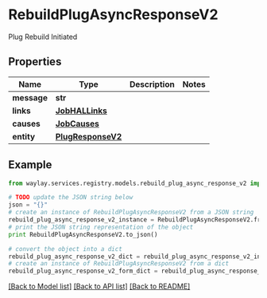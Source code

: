 # RebuildPlugAsyncResponseV2

Plug Rebuild Initiated

## Properties

Name | Type | Description | Notes
------------ | ------------- | ------------- | -------------
**message** | **str** |  | 
**links** | [**JobHALLinks**](JobHALLinks.md) |  | 
**causes** | [**JobCauses**](JobCauses.md) |  | 
**entity** | [**PlugResponseV2**](PlugResponseV2.md) |  | 

## Example

```python
from waylay.services.registry.models.rebuild_plug_async_response_v2 import RebuildPlugAsyncResponseV2

# TODO update the JSON string below
json = "{}"
# create an instance of RebuildPlugAsyncResponseV2 from a JSON string
rebuild_plug_async_response_v2_instance = RebuildPlugAsyncResponseV2.from_json(json)
# print the JSON string representation of the object
print RebuildPlugAsyncResponseV2.to_json()

# convert the object into a dict
rebuild_plug_async_response_v2_dict = rebuild_plug_async_response_v2_instance.to_dict()
# create an instance of RebuildPlugAsyncResponseV2 from a dict
rebuild_plug_async_response_v2_form_dict = rebuild_plug_async_response_v2.from_dict(rebuild_plug_async_response_v2_dict)
```
[[Back to Model list]](../README.md#documentation-for-models) [[Back to API list]](../README.md#documentation-for-api-endpoints) [[Back to README]](../README.md)


